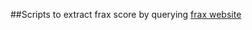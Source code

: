 ##Scripts to extract frax score by querying [frax website](http://www.shef.ac.uk/FRAX/tool.aspx?country=2)
